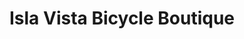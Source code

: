 ---
title: "Isla Vista Bicycle Boutique"
url: /isla-vista/isla-vista-bicycle-boutique/
shop: bicycle
---